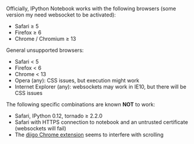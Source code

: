 Officially, IPython Notebook works with the following browsers (some version my need websocket to be activated):

- Safari ≥ 5
- Firefox ≥ 6
- Chrome / Chromium ≥ 13

General unsupported browsers:

- Safari < 5
- Firefox < 6
- Chrome < 13
- Opera (any): CSS issues, but execution might work
- Internet Explorer (any): websockets may work in IE10, but there will be CSS issues

The following specific combinations are known **NOT** to work:

- Safari, IPython 0.12, tornado ≥ 2.2.0
- Safari with HTTPS connection to notebook and an untrusted certificate (websockets will fail)
- The [diigo Chrome extension](http://help.diigo.com/tools/chrome-extension) seems to interfere with scrolling
